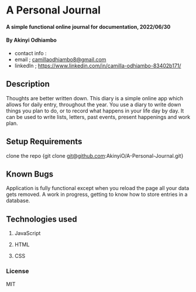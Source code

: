 # A Personal Journal

#### A simple functional online journal for documentation, 2022/06/30

#### By Akinyi Odhiambo
  * contact info : 
  * email ; camillaodhiambo8@gmail.com
  * linkedIn ; https://www.linkedin.com/in/camilla-odhiambo-83402b171/


 ## Description
 Thoughts are better written down. This diary is a simple online app which allows for daily entry, throughout the year. You use a diary to write down things you plan to do, or to record what happens in your life day by day. It can be used to write lists, letters, past events, present happenings and work plan. 

 ## Setup Requirements
 clone the repo {git clone git@github.com:AkinyiO/A-Personal-Journal.git}


## Known Bugs
Application is fully functional except when you reload the page all your data gets removed. A work in progress, getting to know how to store entries in a database.

## Technologies used

  1. JavaScript

  2. HTML

  3. CSS

  ### License
  MIT